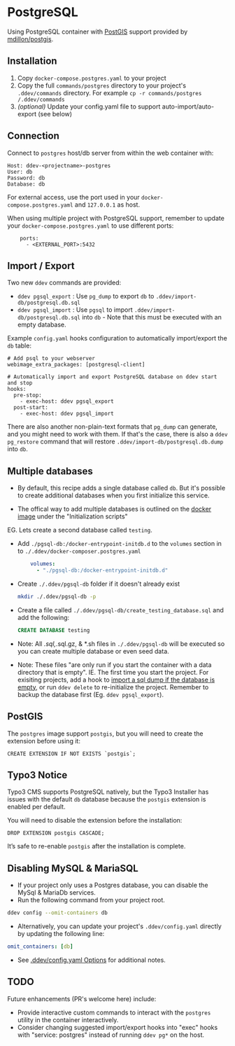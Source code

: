 # PostgreSQL

Using PostgreSQL container with [PostGIS](https://postgis.net/) support provided by [mdillon/postgis](https://hub.docker.com/r/mdillon/postgis).

## Installation

1. Copy `docker-compose.postgres.yaml` to your project
2. Copy the full `commands/postgres` directory to your project's `.ddev/commands` directory. For example `cp -r commands/postgres /.ddev/commands`
3. *(optional)* Update your config.yaml file to support auto-import/auto-export (see below)

## Connection

Connect to `postgres` host/db server from within the web container with:

```
Host: ddev-<projectname>-postgres
User: db
Password: db
Database: db
```

For external access, use the port used in your `docker-compose.postgres.yaml` and `127.0.0.1` as host.

When using multiple project with PostgreSQL support, remember to update your `docker-compose.postgres.yaml` to use different ports:

```
    ports:
      - <EXTERNAL_PORT>:5432
```

## Import / Export

Two new `ddev` commands are provided:

* `ddev pgsql_export` : Use `pg_dump` to export `db` to `.ddev/import-db/postgresql.db.sql`
* `ddev pgsql_import` : Use `pgsql` to import `.ddev/import-db/postgresql.db.sql` into `db` - Note that this must be executed with an empty database.

Example `config.yaml` hooks configuration to automatically import/export the `db` table:

```
# Add psql to your webserver
webimage_extra_packages: [postgresql-client]

# Automatically import and export PostgreSQL database on ddev start and stop
hooks:
  pre-stop:
    - exec-host: ddev pgsql_export
  post-start:
    - exec-host: ddev pgsql_import
```

There are also another non-plain-text formats that `pg_dump` can generate, and you might need to work with them. If that's the case, there is also
a `ddev pg_restore` command that will restore `.ddev/import-db/postgresql.db.dump` into `db`.

## Multiple databases

* By default, this recipe adds a single database called `db`. But it's possible to create additional databases when you first initialize this service.

* The offical way to add multiple databases is outlined on the [docker image](https://hub.docker.com/_/postgres) under the "Initialization scripts"

EG. Lets create a second database called `testing`.

* Add `./pgsql-db:/docker-entrypoint-initdb.d` to the `volumes` section in to `./.ddev/docker-composer.postgres.yaml`

  ```yaml
      volumes:
        - "./pgsql-db:/docker-entrypoint-initdb.d"
  ```

* Create `./.ddev/pgsql-db` folder if it doesn't already exist

  ```bash
  mkdir ./.ddev/pgsql-db -p
  ```

* Create a file called `./.ddev/pgsql-db/create_testing_database.sql` and add the following:

  ```sql
  CREATE DATABASE testing
  ```

* Note: All *.sql,*.sql.gz, & *.sh files in `./.ddev/pgsql-db` will be executed so you can create multiple database or even seed data.

* Note: These files "are only run if you start the container with a data directory that is empty". IE. The first time you start the project. For exisiting projects, add a hook to [import a sql dump if the database is empty](https://github.com/drud/ddev-contrib/tree/master/hook-examples/import-db-if-empty), or run `ddev delete` to re-initialize the project. Remember to backup the database first (Eg. `ddev pgsql_export`).

## PostGIS

The `postgres` image support `postgis`, but you will need to create the extension before using it:

```
CREATE EXTENSION IF NOT EXISTS `postgis`;
```

## Typo3 Notice

Typo3 CMS supports PostgreSQL natively, but the Typo3 Installer has issues with the default `db` database because the `postgis` extension is enabled per default.

You will need to disable the extension before the installation:

```
DROP EXTENSION postgis CASCADE;
```

It’s safe to re-enable `postgis` after the installation is complete.

## Disabling MySQL & MariaSQL

* If your project only uses a Postgres database, you can disable the MySql & MariaDb services.
* Run the following command from your project root.

```bash
ddev config --omit-containers db
```

* Alternatively, you can update your project's `.ddev/config.yaml` directly by updating the following line:

```yaml
omit_containers: [db]
```

* See [.ddev/config.yaml Options](<https://ddev.readthedocs.io/en/stable/users/extend/config_yaml/>) for additional notes.

## TODO

Future enhancements (PR's welcome here) include:

* Provide interactive custom commands to interact with the `postgres` utility in the container interactively.
* Consider changing suggested import/export hooks into "exec" hooks with "service: postgres" instead of running `ddev pg*` on the host.
